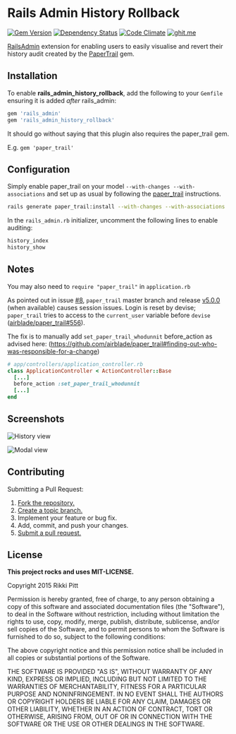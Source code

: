 # Rails Admin History Rollback

[![Gem Version](https://badge.fury.io/rb/rails_admin_history_rollback.svg)](http://badge.fury.io/rb/rails_admin_history_rollback)
[![Dependency Status](https://gemnasium.com/rikkipitt/rails_admin_history_rollback.svg)](https://gemnasium.com/rikkipitt/rails_admin_history_rollback)
[![Code Climate](https://codeclimate.com/github/rikkipitt/rails_admin_history_rollback/badges/gpa.svg)](https://codeclimate.com/github/rikkipitt/rails_admin_history_rollback)
[![ghit.me](https://ghit.me/badge.svg?repo=rikkipitt/rails_admin_history_rollback)](https://ghit.me/repo/rikkipitt/rails_admin_history_rollback)

[RailsAdmin](https://github.com/sferik/rails_admin) extension for enabling users to easily visualise and revert their history audit created by the [PaperTrail](https://github.com/airblade/paper_trail) gem.

## Installation

To enable **rails_admin_history_rollback**, add the following to your `Gemfile` ensuring it is added *after* rails_admin:

```ruby
gem 'rails_admin'
gem 'rails_admin_history_rollback'
```

It should go without saying that this plugin also requires the paper_trail gem.

E.g. `gem 'paper_trail'`


## Configuration
Simply enable paper_trail on your model `--with-changes --with-associations` and set up as usual by following the [paper_trail](https://github.com/airblade/paper_trail) instructions.

```bash
rails generate paper_trail:install --with-changes --with-associations
```

In the `rails_admin.rb` initializer, uncomment the following lines to enable auditing:

```ruby
history_index
history_show
```

## Notes

You may also need to `require "paper_trail"` in `application.rb`

As pointed out in issue [#8](https://github.com/rikkipitt/rails_admin_history_rollback/issues/8), `paper_trail` master branch and release [v5.0.0](https://github.com/airblade/paper_trail/blob/master/CHANGELOG.md#500-unreleased) (when available) causes session issues. Login is reset by devise; `paper_trail` tries to access to the `current_user` variable before `devise` ([airblade/paper_trail#556](https://github.com/airblade/paper_trail#556)).

The fix is to manually add `set_paper_trail_whodunnit` before_action as advised here: (https://github.com/airblade/paper_trail#finding-out-who-was-responsible-for-a-change) 

```ruby
# app/controllers/application_controller.rb
class ApplicationController < ActionController::Base
  [...]
  before_action :set_paper_trail_whodunnit
  [...]
end
```

## Screenshots

![History view](https://github.com/rikkipitt/rails_admin_history_rollback/raw/master/screenshots/history.png "history view")

![Modal view](https://github.com/rikkipitt/rails_admin_history_rollback/raw/master/screenshots/modal.png "modal view")


## Contributing
Submitting a Pull Request:

1. [Fork the repository.][fork]
2. [Create a topic branch.][branch]
3. Implement your feature or bug fix.
4. Add, commit, and push your changes.
5. [Submit a pull request.][pr]

[fork]: http://help.github.com/fork-a-repo/
[branch]: http://learn.github.com/p/branching.html
[pr]: http://help.github.com/send-pull-requests/


## License
**This project rocks and uses MIT-LICENSE.**

Copyright 2015 Rikki Pitt

Permission is hereby granted, free of charge, to any person obtaining
a copy of this software and associated documentation files (the
"Software"), to deal in the Software without restriction, including
without limitation the rights to use, copy, modify, merge, publish,
distribute, sublicense, and/or sell copies of the Software, and to
permit persons to whom the Software is furnished to do so, subject to
the following conditions:

The above copyright notice and this permission notice shall be
included in all copies or substantial portions of the Software.

THE SOFTWARE IS PROVIDED "AS IS", WITHOUT WARRANTY OF ANY KIND,
EXPRESS OR IMPLIED, INCLUDING BUT NOT LIMITED TO THE WARRANTIES OF
MERCHANTABILITY, FITNESS FOR A PARTICULAR PURPOSE AND
NONINFRINGEMENT. IN NO EVENT SHALL THE AUTHORS OR COPYRIGHT HOLDERS BE
LIABLE FOR ANY CLAIM, DAMAGES OR OTHER LIABILITY, WHETHER IN AN ACTION
OF CONTRACT, TORT OR OTHERWISE, ARISING FROM, OUT OF OR IN CONNECTION
WITH THE SOFTWARE OR THE USE OR OTHER DEALINGS IN THE SOFTWARE.
